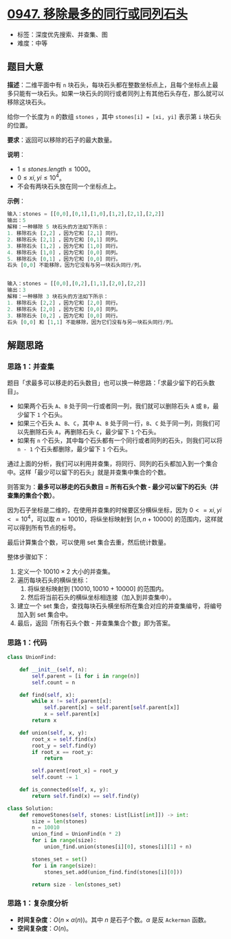 # [0947. 移除最多的同行或同列石头](https://leetcode.cn/problems/most-stones-removed-with-same-row-or-column/)

- 标签：深度优先搜索、并查集、图
- 难度：中等

## 题目大意

**描述**：二维平面中有 `n` 块石头，每块石头都在整数坐标点上，且每个坐标点上最多只能有一块石头。如果一块石头的同行或者同列上有其他石头存在，那么就可以移除这块石头。

给你一个长度为 `n` 的数组 `stones` ，其中 `stones[i] = [xi, yi]` 表示第 `i` 块石头的位置。

**要求**：返回可以移除的石子的最大数量。

**说明**：

- $1 \le stones.length \le 1000$。
- $0 \le xi, yi \le 10^4$。
- 不会有两块石头放在同一个坐标点上。

**示例**：

```Python
输入：stones = [[0,0],[0,1],[1,0],[1,2],[2,1],[2,2]]
输出：5
解释：一种移除 5 块石头的方法如下所示：
1. 移除石头 [2,2] ，因为它和 [2,1] 同行。
2. 移除石头 [2,1] ，因为它和 [0,1] 同列。
3. 移除石头 [1,2] ，因为它和 [1,0] 同行。
4. 移除石头 [1,0] ，因为它和 [0,0] 同列。
5. 移除石头 [0,1] ，因为它和 [0,0] 同行。
石头 [0,0] 不能移除，因为它没有与另一块石头同行/列。


输入：stones = [[0,0],[0,2],[1,1],[2,0],[2,2]]
输出：3
解释：一种移除 3 块石头的方法如下所示：
1. 移除石头 [2,2] ，因为它和 [2,0] 同行。
2. 移除石头 [2,0] ，因为它和 [0,0] 同列。
3. 移除石头 [0,2] ，因为它和 [0,0] 同行。
石头 [0,0] 和 [1,1] 不能移除，因为它们没有与另一块石头同行/列。
```

## 解题思路

### 思路 1：并查集

题目「求最多可以移走的石头数目」也可以换一种思路：「求最少留下的石头数目」。

- 如果两个石头 `A`、`B` 处于同一行或者同一列，我们就可以删除石头 `A`  或 `B`，最少留下 `1` 个石头。
- 如果三个石头 `A`、`B`、`C`，其中 `A`、`B` 处于同一行，`B`、`C` 处于同一列，则我们可以先删除石头 `A`，再删除石头 `C`，最少留下 `1` 个石头。
- 如果有 `n` 个石头，其中每个石头都有一个同行或者同列的石头，则我们可以将 `n - 1` 个石头都删除，最少留下 `1` 个石头。

通过上面的分析，我们可以利用并查集，将同行、同列的石头都加入到一个集合中。这样「最少可以留下的石头」就是并查集中集合的个数。

则答案为：**最多可以移走的石头数目 = 所有石头个数 - 最少可以留下的石头（并查集的集合个数）**。

因为石子坐标是二维的，在使用并查集的时候要区分横纵坐标，因为 $0 <= xi, yi <= 10^4$，可以取 $n = 10010$，将纵坐标映射到 $[n, n + 10000]$ 的范围内，这样就可以得到所有节点的标号。

最后计算集合个数，可以使用 set 集合去重，然后统计数量。

整体步骤如下：

1. 定义一个 $10010 \times 2$ 大小的并查集。
2. 遍历每块石头的横纵坐标：
   1. 将纵坐标映射到 $[10010, 10010 + 10000]$ 的范围内。
   2. 然后将当前石头的横纵坐标相连接（加入到并查集中）。
3. 建立一个 set 集合，查找每块石头横坐标所在集合对应的并查集编号，将编号加入到 set 集合中。
4. 最后，返回「所有石头个数 - 并查集集合个数」即为答案。

### 思路 1：代码

```Python
class UnionFind:

    def __init__(self, n):
        self.parent = [i for i in range(n)]
        self.count = n

    def find(self, x):
        while x != self.parent[x]:
            self.parent[x] = self.parent[self.parent[x]]
            x = self.parent[x]
        return x

    def union(self, x, y):
        root_x = self.find(x)
        root_y = self.find(y)
        if root_x == root_y:
            return

        self.parent[root_x] = root_y
        self.count -= 1

    def is_connected(self, x, y):
        return self.find(x) == self.find(y)

class Solution:
    def removeStones(self, stones: List[List[int]]) -> int:
        size = len(stones)
        n = 10010
        union_find = UnionFind(n * 2)
        for i in range(size):
            union_find.union(stones[i][0], stones[i][1] + n)

        stones_set = set()
        for i in range(size):
            stones_set.add(union_find.find(stones[i][0]))

        return size - len(stones_set)
```

### 思路 1：复杂度分析

- **时间复杂度**：$O(n \times \alpha(n))$。其中 $n$ 是石子个数。$\alpha$ 是反 `Ackerman` 函数。
- **空间复杂度**：$O(n)$。